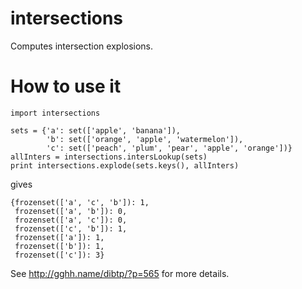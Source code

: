 intersections
=============

Computes intersection explosions.

# How to use it

```
import intersections

sets = {'a': set(['apple', 'banana']),
        'b': set(['orange', 'apple', 'watermelon']),
        'c': set(['peach', 'plum', 'pear', 'apple', 'orange'])}
allInters = intersections.intersLookup(sets)
print intersections.explode(sets.keys(), allInters)
```
gives
```
{frozenset(['a', 'c', 'b']): 1,
 frozenset(['a', 'b']): 0,
 frozenset(['a', 'c']): 0,
 frozenset(['c', 'b']): 1,
 frozenset(['a']): 1,
 frozenset(['b']): 1,
 frozenset(['c']): 3}
```
See http://gghh.name/dibtp/?p=565 for more details.